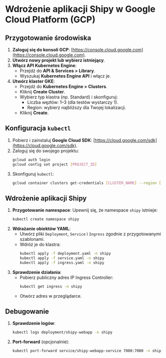 
# Wdrożenie aplikacji Shipy w Google Cloud Platform (GCP)

## Przygotowanie środowiska
1. **Zaloguj się do konsoli GCP**: [https://console.cloud.google.com](https://console.cloud.google.com).
2. **Utwórz nowy projekt lub wybierz istniejący**.
3. **Włącz API Kubernetes Engine**:
   - Przejdź do **API & Services > Library**.
   - Wyszukaj **Kubernetes Engine API** i włącz je.
4. **Utwórz klaster GKE**:
   - Przejdź do **Kubernetes Engine > Clusters**.
   - Kliknij **Create Cluster**.
   - Wybierz typ klastra (np. Standard) i skonfiguruj:
     - Liczba węzłów: 1–3 (dla testów wystarczy 1).
     - Region: wybierz najbliższy dla Twojej lokalizacji.
   - Kliknij **Create**.

## Konfiguracja `kubectl`
1. Pobierz i zainstaluj **Google Cloud SDK**: [https://cloud.google.com/sdk](https://cloud.google.com/sdk).
2. Zaloguj się do swojego projektu:
   ```bash
   gcloud auth login
   gcloud config set project [PROJECT_ID]
   ```
3. Skonfiguruj `kubectl`:
   ```bash
   gcloud container clusters get-credentials [CLUSTER_NAME] --region [REGION]
   ```

## Wdrożenie aplikacji Shipy
1. **Przygotowanie namespace**:
   Upewnij się, że namespace `shipy` istnieje:
   ```bash
   kubectl create namespace shipy
   ```
2. **Wdrażanie obiektów YAML**:
   - Utwórz pliki `Deployment`, `Service` i `Ingress` zgodnie z przygotowanymi szablonami.
   - Wdróż je do klastra:
     ```bash
     kubectl apply -f deployment.yaml -n shipy
     kubectl apply -f service.yaml -n shipy
     kubectl apply -f ingress.yaml -n shipy
     ```
3. **Sprawdzenie działania**:
   - Pobierz publiczny adres IP Ingress Controller:
     ```bash
     kubectl get ingress -n shipy
     ```
   - Otwórz adres w przeglądarce.

## Debugowanie
1. **Sprawdzenie logów**:
   ```bash
   kubectl logs deployment/shipy-webapp -n shipy
   ```
2. **Port-forward** (opcjonalnie):
   ```bash
   kubectl port-forward service/shipy-webapp-service 7000:7000 -n shipy
   ```
